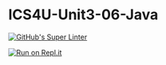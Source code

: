 # ICS4U-Unit3-06-Java

[![GitHub's Super Linter](https://github.com/jaeyoon-lee2/ICS4U-Unit3-06-Java/workflows/GitHub's%20Super%20Linter/badge.svg)](https://github.com/jaeyoon-lee2/ICS4U-Unit3-06-Java/actions)

[![Run on Repl.it](https://repl.it/badge/github/jaeyoon-lee2/ICS4U-Unit3-06-Java)](https://repl.it/github/jaeyoon-lee2/ICS4U-Unit3-06-Java)
